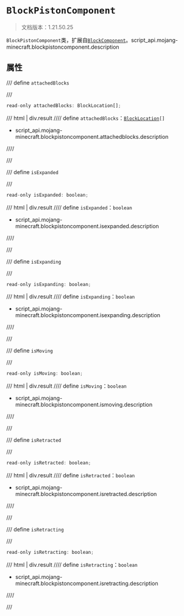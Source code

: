 # `BlockPistonComponent`

> 文档版本：1.21.50.25

`BlockPistonComponent`类，扩展自[`BlockComponent`](./blockcomponent.md)。script_api.mojang-minecraft.blockpistoncomponent.description

## 属性

/// define
`attachedBlocks`


///

```js
read-only attachedBlocks: BlockLocation[];
```

/// html | div.result
//// define
`attachedBlocks`：<code><a href="../blocklocation/">BlockLocation</a>[]</code>

- script_api.mojang-minecraft.blockpistoncomponent.attachedblocks.description


////

///


/// define
`isExpanded`


///

```js
read-only isExpanded: boolean;
```

/// html | div.result
//// define
`isExpanded`：`boolean`

- script_api.mojang-minecraft.blockpistoncomponent.isexpanded.description


////

///


/// define
`isExpanding`


///

```js
read-only isExpanding: boolean;
```

/// html | div.result
//// define
`isExpanding`：`boolean`

- script_api.mojang-minecraft.blockpistoncomponent.isexpanding.description


////

///


/// define
`isMoving`


///

```js
read-only isMoving: boolean;
```

/// html | div.result
//// define
`isMoving`：`boolean`

- script_api.mojang-minecraft.blockpistoncomponent.ismoving.description


////

///


/// define
`isRetracted`


///

```js
read-only isRetracted: boolean;
```

/// html | div.result
//// define
`isRetracted`：`boolean`

- script_api.mojang-minecraft.blockpistoncomponent.isretracted.description


////

///


/// define
`isRetracting`


///

```js
read-only isRetracting: boolean;
```

/// html | div.result
//// define
`isRetracting`：`boolean`

- script_api.mojang-minecraft.blockpistoncomponent.isretracting.description


////

///

